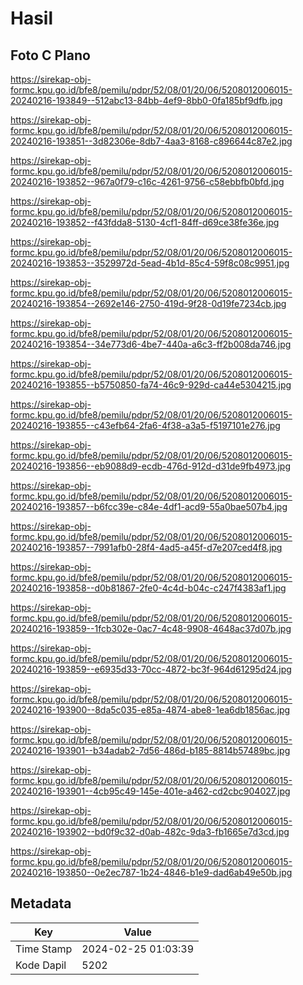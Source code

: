 # Hasil

## Foto C Plano

https://sirekap-obj-formc.kpu.go.id/bfe8/pemilu/pdpr/52/08/01/20/06/5208012006015-20240216-193849--512abc13-84bb-4ef9-8bb0-0fa185bf9dfb.jpg

https://sirekap-obj-formc.kpu.go.id/bfe8/pemilu/pdpr/52/08/01/20/06/5208012006015-20240216-193851--3d82306e-8db7-4aa3-8168-c896644c87e2.jpg

https://sirekap-obj-formc.kpu.go.id/bfe8/pemilu/pdpr/52/08/01/20/06/5208012006015-20240216-193852--967a0f79-c16c-4261-9756-c58ebbfb0bfd.jpg

https://sirekap-obj-formc.kpu.go.id/bfe8/pemilu/pdpr/52/08/01/20/06/5208012006015-20240216-193852--f43fdda8-5130-4cf1-84ff-d69ce38fe36e.jpg

https://sirekap-obj-formc.kpu.go.id/bfe8/pemilu/pdpr/52/08/01/20/06/5208012006015-20240216-193853--3529972d-5ead-4b1d-85c4-59f8c08c9951.jpg

https://sirekap-obj-formc.kpu.go.id/bfe8/pemilu/pdpr/52/08/01/20/06/5208012006015-20240216-193854--2692e146-2750-419d-9f28-0d19fe7234cb.jpg

https://sirekap-obj-formc.kpu.go.id/bfe8/pemilu/pdpr/52/08/01/20/06/5208012006015-20240216-193854--34e773d6-4be7-440a-a6c3-ff2b008da746.jpg

https://sirekap-obj-formc.kpu.go.id/bfe8/pemilu/pdpr/52/08/01/20/06/5208012006015-20240216-193855--b5750850-fa74-46c9-929d-ca44e5304215.jpg

https://sirekap-obj-formc.kpu.go.id/bfe8/pemilu/pdpr/52/08/01/20/06/5208012006015-20240216-193855--c43efb64-2fa6-4f38-a3a5-f5197101e276.jpg

https://sirekap-obj-formc.kpu.go.id/bfe8/pemilu/pdpr/52/08/01/20/06/5208012006015-20240216-193856--eb9088d9-ecdb-476d-912d-d31de9fb4973.jpg

https://sirekap-obj-formc.kpu.go.id/bfe8/pemilu/pdpr/52/08/01/20/06/5208012006015-20240216-193857--b6fcc39e-c84e-4df1-acd9-55a0bae507b4.jpg

https://sirekap-obj-formc.kpu.go.id/bfe8/pemilu/pdpr/52/08/01/20/06/5208012006015-20240216-193857--7991afb0-28f4-4ad5-a45f-d7e207ced4f8.jpg

https://sirekap-obj-formc.kpu.go.id/bfe8/pemilu/pdpr/52/08/01/20/06/5208012006015-20240216-193858--d0b81867-2fe0-4c4d-b04c-c247f4383af1.jpg

https://sirekap-obj-formc.kpu.go.id/bfe8/pemilu/pdpr/52/08/01/20/06/5208012006015-20240216-193859--1fcb302e-0ac7-4c48-9908-4648ac37d07b.jpg

https://sirekap-obj-formc.kpu.go.id/bfe8/pemilu/pdpr/52/08/01/20/06/5208012006015-20240216-193859--e6935d33-70cc-4872-bc3f-964d61295d24.jpg

https://sirekap-obj-formc.kpu.go.id/bfe8/pemilu/pdpr/52/08/01/20/06/5208012006015-20240216-193900--8da5c035-e85a-4874-abe8-1ea6db1856ac.jpg

https://sirekap-obj-formc.kpu.go.id/bfe8/pemilu/pdpr/52/08/01/20/06/5208012006015-20240216-193901--b34adab2-7d56-486d-b185-8814b57489bc.jpg

https://sirekap-obj-formc.kpu.go.id/bfe8/pemilu/pdpr/52/08/01/20/06/5208012006015-20240216-193901--4cb95c49-145e-401e-a462-cd2cbc904027.jpg

https://sirekap-obj-formc.kpu.go.id/bfe8/pemilu/pdpr/52/08/01/20/06/5208012006015-20240216-193902--bd0f9c32-d0ab-482c-9da3-fb1665e7d3cd.jpg

https://sirekap-obj-formc.kpu.go.id/bfe8/pemilu/pdpr/52/08/01/20/06/5208012006015-20240216-193850--0e2ec787-1b24-4846-b1e9-dad6ab49e50b.jpg


## Metadata

| Key        | Value               |
| ---------- | ------------------- |
| Time Stamp | 2024-02-25 01:03:39 |
| Kode Dapil | 5202                |



